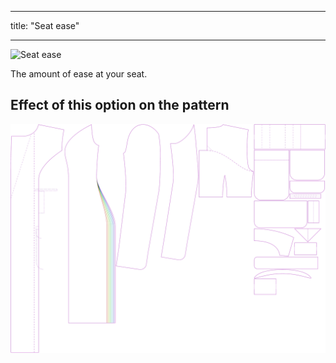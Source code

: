 ***

title: "Seat ease"

***

![Seat ease](./seatease.svg)

The amount of ease at your seat.

## Effect of this option on the pattern

![This image shows the effect of this option by superimposing several variants that have a different value for this option](carlita_seatease_sample.svg "Effect of this option on the pattern")
